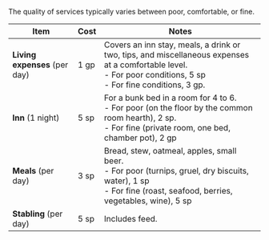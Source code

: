 The quality of services typically varies between poor, comfortable, or fine.

| Item                          | Cost | Notes                                                                                                                                                                |
| ----------------------------- | ---- | -------------------------------------------------------------------------------------------------------------------------------------------------------------------- |
| **Living expenses** (per day) | 1 gp | Covers an inn stay, meals, a drink or two, tips, and miscellaneous expenses at a comfortable level.  <br>- For poor conditions, 5 sp<br>- For fine conditions, 3 gp. |
| **Inn** (1 night)             | 5 sp | For a bunk bed in a room for 4 to 6.  <br>- For poor (on the floor by the common room hearth), 2 sp.<br>- For fine (private room, one bed, chamber pot), 2 gp        |
| **Meals** (per day)           | 3 sp | Bread, stew, oatmeal, apples, small beer.<br>- For poor (turnips, gruel, dry biscuits, water), 1 sp<br>- For fine (roast, seafood, berries, vegetables, wine), 5 sp  |
| **Stabling** (per day)        | 5 sp | Includes feed.                                                                                                                                                       |
